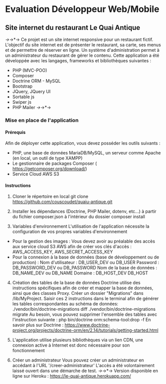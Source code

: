 # Evaluation Développeur Web/Mobile
## Site internet du restaurant Le Quai Antique
*→*→*→
Ce projet est un site internet responsive pour un restaurant fictif.
L'objectif du site internet est de présenter le restaurant, sa carte, ses menus et de permettre de réserver en ligne.
Un système d'administration permet à un administrateur du restaurant de gérer le contenu.
Cette application a été développée avec les langages, frameworks et bibliothèques suivantes : 
- PHP (MVC-POO)
- Composer
- Doctrine ORM - MySQL
- Bootstrap
- JQuery, JQuery UI
- Sortable js
- Swiper js
- PHP Mailer
*→*→*→
### Mise en place de l'application
#### Prérequis
Afin de déployer cette application, vous devez posséder les outils suivants :
- PHP, une base de données MariaDB/MySQL, un serveur comme Apache (en local, un outil de type XAMPP)
- Le gestionnaire de packages Composer ( https://getcomposer.org/download/)
- Service Cloud AWS S3
#### Instructions
1. Cloner le répertoire en local
    git clone https://github.com/couscoudet/quaiu-antique.git

2. Installer les dépendances (Doctrine, PHP Mailer, dotenv, etc...) à partir du fichier composer.json à l'intérieur du dossier 
    composer install

3. Variables d'environnement
L'utilisation de l'application nécessite la configuration de vos propres variables d'environnement
- Pour la gestion des images : Vous devez avoir au préalable des accès aux service cloud S3 AWS afin de créer vos clés d'accès :
AWS_ACCESS_KEY, AWS_SECRET_ACCESS_KEY
- Pour la connexion à la base de données (base de développement ou de production) :
Nom d'utilisateur : DB_USER_DEV ou DB_USER
Password : DB_PASSWORD_DEV ou DB_PASSWORD
Nom de la base de données : DB_NAME_DEV ou DB_NAME
Domaine : DB_HOST_DEV DB_HOST

4. Création des tables de la base de données
Doctrine utilise des instructions spécifiques afin de créer et mapper la base de données, ainsi que des classes Proxy.
Créer un dossier "Migrations" dans /lib/MyProject.
Saisir ces 2 instructions dans le terminal afin de générer les tables correspondantes au schéma de données:
    ./vendor/bin/doctrine-migrations diff
    ./vendor/bin/doctrine-migrations migrate
Au besoin, vous pouvez supprimer l'ensemble des tables avec l'instruction suivante :
    php bin/doctrine orm:schema-tool:drop -f
En savoir plus sur Doctrine : https://www.doctrine-project.org/projects/doctrine-orm/en/2.14/tutorials/getting-started.html 
 
5. L'application utilise plusieurs bibliothèques via un lien CDN, une connexion active à Internet est donc nécessaire pour son fonctionnement

6. Créer un administrateur
Vous pouvez créer un administrateur en accédant à l'URL '/creer-administrateur'
L'accès a été volontairement laissé ouvert dans une démarche de test.
*→*→*→
Version disponible en ligne sur Heroku : https://le-quai-antique.herokuapp.com/
